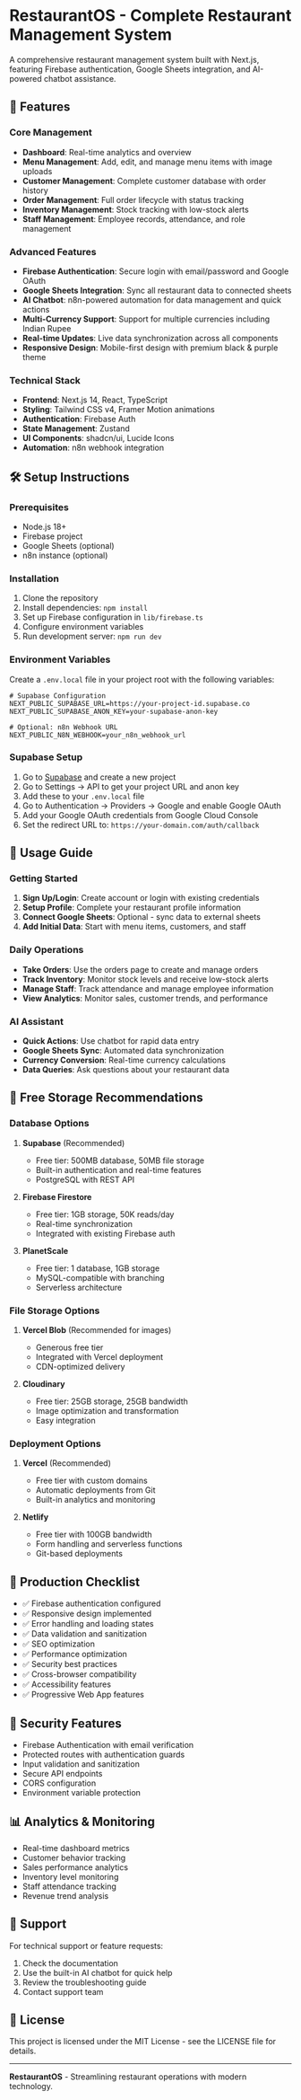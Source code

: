 # RestaurantOS - Complete Restaurant Management System

A comprehensive restaurant management system built with Next.js, featuring Firebase authentication, Google Sheets integration, and AI-powered chatbot assistance.

## 🚀 Features

### Core Management
- **Dashboard**: Real-time analytics and overview
- **Menu Management**: Add, edit, and manage menu items with image uploads
- **Customer Management**: Complete customer database with order history
- **Order Management**: Full order lifecycle with status tracking
- **Inventory Management**: Stock tracking with low-stock alerts
- **Staff Management**: Employee records, attendance, and role management

### Advanced Features
- **Firebase Authentication**: Secure login with email/password and Google OAuth
- **Google Sheets Integration**: Sync all restaurant data to connected sheets
- **AI Chatbot**: n8n-powered automation for data management and quick actions
- **Multi-Currency Support**: Support for multiple currencies including Indian Rupee
- **Real-time Updates**: Live data synchronization across all components
- **Responsive Design**: Mobile-first design with premium black & purple theme

### Technical Stack
- **Frontend**: Next.js 14, React, TypeScript
- **Styling**: Tailwind CSS v4, Framer Motion animations
- **Authentication**: Firebase Auth
- **State Management**: Zustand
- **UI Components**: shadcn/ui, Lucide Icons
- **Automation**: n8n webhook integration

## 🛠️ Setup Instructions

### Prerequisites
- Node.js 18+ 
- Firebase project
- Google Sheets (optional)
- n8n instance (optional)

### Installation
1. Clone the repository
2. Install dependencies: `npm install`
3. Set up Firebase configuration in `lib/firebase.ts`
4. Configure environment variables
5. Run development server: `npm run dev`

### Environment Variables
Create a `.env.local` file in your project root with the following variables:

```env
# Supabase Configuration
NEXT_PUBLIC_SUPABASE_URL=https://your-project-id.supabase.co
NEXT_PUBLIC_SUPABASE_ANON_KEY=your-supabase-anon-key

# Optional: n8n Webhook URL
NEXT_PUBLIC_N8N_WEBHOOK=your_n8n_webhook_url
```

### Supabase Setup
1. Go to [Supabase](https://supabase.com) and create a new project
2. Go to Settings → API to get your project URL and anon key
3. Add these to your `.env.local` file
4. Go to Authentication → Providers → Google and enable Google OAuth
5. Add your Google OAuth credentials from Google Cloud Console
6. Set the redirect URL to: `https://your-domain.com/auth/callback`
## 📱 Usage Guide

### Getting Started
1. **Sign Up/Login**: Create account or login with existing credentials
2. **Setup Profile**: Complete your restaurant profile information
3. **Connect Google Sheets**: Optional - sync data to external sheets
4. **Add Initial Data**: Start with menu items, customers, and staff

### Daily Operations
- **Take Orders**: Use the orders page to create and manage orders
- **Track Inventory**: Monitor stock levels and receive low-stock alerts
- **Manage Staff**: Track attendance and manage employee information
- **View Analytics**: Monitor sales, customer trends, and performance

### AI Assistant
- **Quick Actions**: Use chatbot for rapid data entry
- **Google Sheets Sync**: Automated data synchronization
- **Currency Conversion**: Real-time currency calculations
- **Data Queries**: Ask questions about your restaurant data

## 🔧 Free Storage Recommendations

### Database Options
1. **Supabase** (Recommended)
   - Free tier: 500MB database, 50MB file storage
   - Built-in authentication and real-time features
   - PostgreSQL with REST API

2. **Firebase Firestore**
   - Free tier: 1GB storage, 50K reads/day
   - Real-time synchronization
   - Integrated with existing Firebase auth

3. **PlanetScale**
   - Free tier: 1 database, 1GB storage
   - MySQL-compatible with branching
   - Serverless architecture

### File Storage Options
1. **Vercel Blob** (Recommended for images)
   - Generous free tier
   - Integrated with Vercel deployment
   - CDN-optimized delivery

2. **Cloudinary**
   - Free tier: 25GB storage, 25GB bandwidth
   - Image optimization and transformation
   - Easy integration

### Deployment Options
1. **Vercel** (Recommended)
   - Free tier with custom domains
   - Automatic deployments from Git
   - Built-in analytics and monitoring

2. **Netlify**
   - Free tier with 100GB bandwidth
   - Form handling and serverless functions
   - Git-based deployments

## 🎯 Production Checklist

- ✅ Firebase authentication configured
- ✅ Responsive design implemented
- ✅ Error handling and loading states
- ✅ Data validation and sanitization
- ✅ SEO optimization
- ✅ Performance optimization
- ✅ Security best practices
- ✅ Cross-browser compatibility
- ✅ Accessibility features
- ✅ Progressive Web App features

## 🔐 Security Features

- Firebase Authentication with email verification
- Protected routes with authentication guards
- Input validation and sanitization
- Secure API endpoints
- CORS configuration
- Environment variable protection

## 📊 Analytics & Monitoring

- Real-time dashboard metrics
- Customer behavior tracking
- Sales performance analytics
- Inventory level monitoring
- Staff attendance tracking
- Revenue trend analysis

## 🤝 Support

For technical support or feature requests:
1. Check the documentation
2. Use the built-in AI chatbot for quick help
3. Review the troubleshooting guide
4. Contact support team

## 📄 License

This project is licensed under the MIT License - see the LICENSE file for details.

---

**RestaurantOS** - Streamlining restaurant operations with modern technology.
